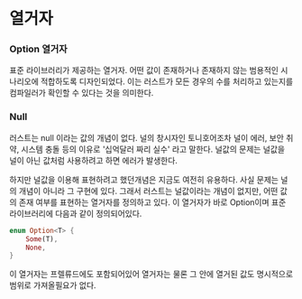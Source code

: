 # 열거자

### Option 열거자

표준 라이브러리가 제공하는 열거자. 어떤 값이 존재하거나 존재하지 않는 범용적인 시나리오에 적합하도록 디자인되었다. 이는 러스트가 모든 경우의 수를 처리하고 있는지를 컴파일러가 확인할 수 있다는 것을 의미한다.

### Null

러스트는 null 이라는 값의 개념이 없다. 널의 창시자인 토니호어조차 널이 에러, 보안 취약, 시스템 충돌 등의 이유로 '십억달러 짜리 실수' 라고 말한다. 널값의 문제는 널값을 널이 아닌 값처럼 사용하려고 하면 에러가 발생한다.

하지만 널값을 이용해 표현하려고 했던개념은 지금도 여전히 유용하다. 사실 문제는 널의 개념이 아니라 그 구현에 있다. 그래서 러스트는 널값이라는 개념이 없지만, 어떤 값의 존재 여부를 표현하는 열거자를 정의하고 있다. 이 열거자가 바로 Option<T>이며 표준 라이브러리에 다음과 같이 정의되어있다.

```rust
enum Option<T> {
    Some(T),
    None,
}
```

이 열거자는 프렐류드에도 포함되어있어 열거자는 물론 그 안에 열거된 값도 명시적으로 범위로 가져올필요가 없다.
